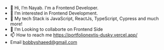 - 👋 Hi, I’m Nayab. I'm a Frontend Developer.
- 👀 I’m interested in Frontend Development.
- 🌱 My tech Stack is JavaScript, ReactJs, TypeScript, Cypress and much more!
- 💞️ I’m Looking to collaborte on Frontend Side
- 📫 How to reach me https://portfolionextjs-dusky.vercel.app/
- Email bobbyshaeed@gmail.com
